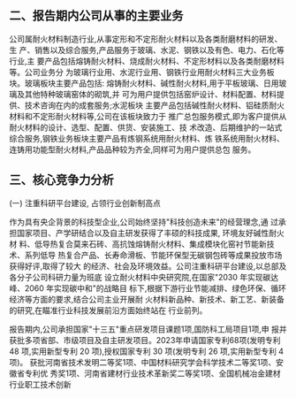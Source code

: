 ## 二、报告期内公司从事的主要业务

公司属耐火材料制造行业,从事定形和不定形耐火材料以及各类耐磨材料的研发、生 产、销售以及综合服务,产品服务于玻璃、水泥、钢铁以及有色、电力、石化等行业,主 要产品包括熔铸耐火材料、烧成耐火材料、不定形材料以及各类耐磨材料等。公司业务分 为玻璃行业用、水泥行业用、钢铁行业用耐火材料三大业务板块。玻璃板块主要产品包括: 熔铸耐火材料、碱性耐火材料,用于平板玻璃、日用玻璃及其他特种玻璃窑体的砌筑,并 可为用户提供包括窑炉设计、材料配置、材料提供、技术咨询在内的成套服务;水泥板块 主要产品包括碱性耐火材料、铝硅质耐火材料和不定形耐火材料等,公司在该板块致力于 推广总包服务模式,即为客户提供从耐火材料的设计、选型、配置、供货、安装施工、技 术改造、后期维护的一站式综合服务,钢铁业务板块主要产品有炼钢系统用耐火材料、炼 铁系统用耐火材料、连铸用功能型耐火材料,产品品种较为齐全,同样可为用户提供总包 服务。

## 三、核心竞争力分析

(一) 注重科研平台建设, 占领行业创新制高点

作为具有央企背景的科技型企业,公司始终坚持"科技创造未来"的经营理念,通 过承担国家项目、产学研结合以及自主研发获得了丰硕的科技成果, 环境友好碱性耐火材 料、低导热复合莫来石砖、高抗蚀熔铸耐火材料、集成模块化窑衬节能新技术、系列低导 热复合产品、长寿命滑板、节能环保型无碳钢包砖等成果投放市场获得好评,取得了较大 的经济、社会及环境效益。公司注重科研平台建设,以总部及各分子公司科研力量为班底 设立耐火材料中央研究院,在国家"2030 年实现碳达峰、2060 年实现碳中和"的战略目 标下,根据下游行业节能减排、绿色环保、循环经济等方面的要求,结合公司主业开展耐 火材料新品种、新技术、新工艺、新装备的研究,在瞄准行业科技发展前沿方面始终站在 行业前列。

报告期内,公司承担国家"十三五"重点研发项目课题1项,国防科工局项目1项,申 报并获批多项省部、市级项目及自主研发项目。2023年申请国家专利68项(发明专利48 项,实用新型专利 20 项),授权国家专利 30 项(发明专利 26 项,实用新型专利 4 项)。 获批河南省技术发明二等奖1项、中国材料研究学会科学技术二等奖1项、安徽省专利优 秀奖1项、河南省建材行业技术革新奖二等奖1项、全国机械冶金建材行业职工技术创新